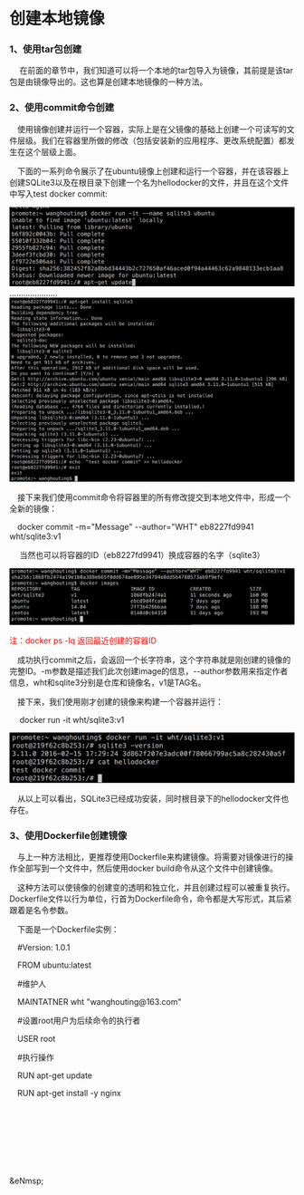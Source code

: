 <h1>创建本地镜像</h1>
<h3>1、使用tar包创建</h3>
<p>&emsp; 在前面的章节中，我们知道可以将一个本地的tar包导入为镜像，其前提是该tar包是由镜像导出的。这也算是创建本地镜像的一种方法。</p>
<h3>2、使用commit命令创建</h3>

<p>&emsp;使用镜像创建并运行一个容器，实际上是在父镜像的基础上创建一个可读写的文件层级。我们在容器里所做的修改（包括安装新的应用程序、更改系统配置）都发生在这个层级上面。</p>
<p>&emsp;下面的一系列命令展示了在ubuntu镜像上创建和运行一个容器，并在该容器上创建SQLite3以及在根目录下创建一个名为hellodocker的文件，并且在这个文件中写入test docker commit:</p>
<img src="./assets/31.png" />
.....................

<img src="./assets/32.png" />

<p>&emsp;接下来我们使用commit命令将容器里的所有修改提交到本地文件中，形成一个全新的镜像：</p>
<p>&emsp;docker commit -m="Message" --author="WHT" eb8227fd9941 wht/sqlite3:v1</p>
<p>&emsp; 当然也可以将容器的ID（eb8227fd9941）换成容器的名字（sqlite3）</p>
<img src="./assets/33.png" />

<font color="red">注：docker ps -lq 返回最近创建的容器ID </font>
<p>&emsp;成功执行commit之后，会返回一个长字符串，这个字符串就是刚创建的镜像的完整ID。-m参数是描述我们此次创建image的信息，--author参数用来指定作者信息，wht和sqlite3分别是仓库和镜像名，v1是TAG名。</p>
<p>&emsp;接下来，我们使用刚才创建的镜像来构建一个容器并运行：</p>
<p>&emsp; docker run -it wht/sqlite3:v1</p>
<img src="./assets/34.png" />

<p>&emsp;从以上可以看出，SQLite3已经成功安装，同时根目录下的hellodocker文件也存在。</p>
<h3>3、使用Dockerfile创建镜像</h3>
<p>&emsp;与上一种方法相比，更推荐使用Dockerfile来构建镜像。将需要对镜像进行的操作全部写到一个文件中，然后使用docker build命令从这个文件中创建镜像。</p>
<p>&emsp;这种方法可以使镜像的创建变的透明和独立化，并且创建过程可以被重复执行。Dockerfile文件以行为单位，行首为Dockerfile命令，命令都是大写形式，其后紧跟着是名令参数。</p>
<p>&emsp;下面是一个Dockerfile实例：</p>


<p>&emsp;#Version: 1.0.1</p>
<p>&emsp;FROM ubuntu:latest</p>
<p>&emsp;#维护人</p>

<p>&emsp;MAINTATNER wht "wanghouting@163.com" </p>


<p>&emsp;#设置root用户为后续命令的执行者</p>
<p>&emsp;USER root</p>

<p>&emsp;#执行操作</p>

<p>&emsp;RUN apt-get update</p>

<p>&emsp;RUN apt-get install -y nginx</p>
<p>&emsp;</p>
<p>&emsp;</p>
<p>&emsp;</p><p>&emsp;</p><p>&eNmsp;</p><p>&emsp;</p>